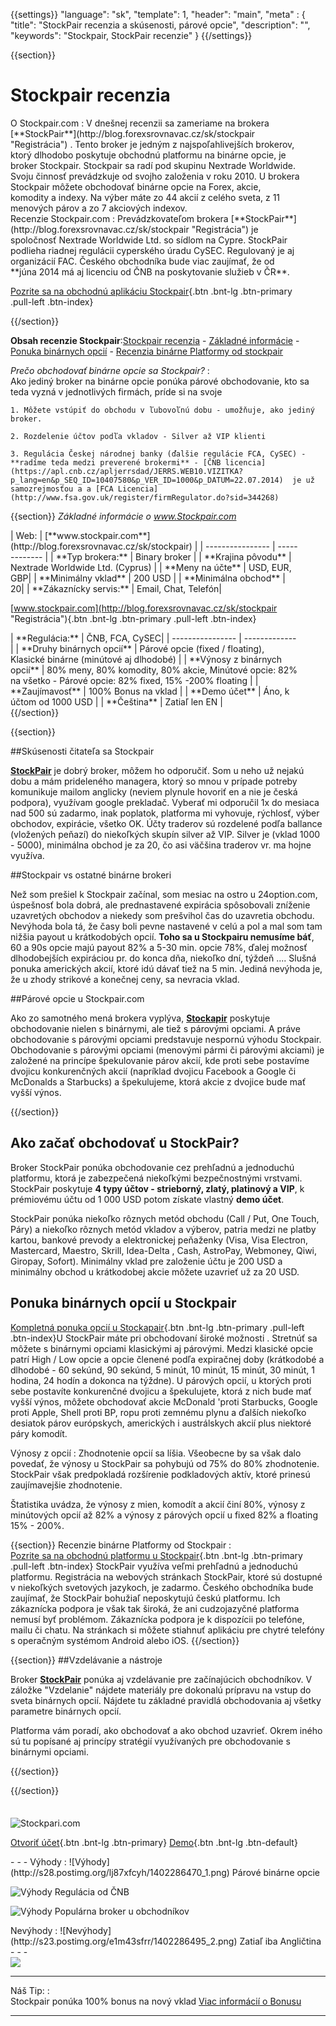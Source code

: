 ﻿{{settings}}
  "language": "sk",
  "template": 1,
  "header": "main",
  "meta" : {
    "title": "StockPair recenzia a skúsenosti, párové opcie",
    "description": "",
    "keywords": "Stockpair, StockPair recenzie"
  }
{{/settings}}
<span itemprop="reviewRating" itemscope itemtype="http://schema.org/Rating">
  <meta itemprop="worstRating" content="1"/>
  <meta itemprop="ratingValue" content="90"/>
  <meta itemprop="bestRating" content="100"/>
</span>
<meta itemprop="itemreviewed" content="Stockpair">
<meta itemprop="author" content="ForexSrovnávač.cz">

<div class="row">
<div class="col-md-9" role="main" markdown="1">

{{section}}

# Stockpair recenzia
<div class="row" style="width:92%">
  <div class="col-md-6" markdown="1">
O Stockpair.com
:    
V dnešnej recenzii sa zameriame na brokera [**StockPair**](http://blog.forexsrovnavac.cz/sk/stockpair "Registrácia") . Tento broker je jedným z najspoľahlivejších brokerov, ktorý dlhodobo poskytuje obchodnú platformu na binárne opcie, je broker Stockpair. Stockpair sa radí pod skupinu Nextrade Worldwide. Svoju činnosť prevádzkuje od svojho založenia v roku 2010. U brokera Stockpair môžete obchodovať binárne opcie na Forex, akcie, komodity a indexy. Na výber máte zo 44 akcií z celého sveta, z 11 menových párov a zo 7 akciových indexov.
</div>
  <div class="col-md-6" markdown="1">
Recenzie Stockpair.com
:    
Prevádzkovateľom brokera [**StockPair**](http://blog.forexsrovnavac.cz/sk/stockpair "Registrácia") je spoločnosť Nextrade Worldwide Ltd. so sídlom na Cypre. StockPair podlieha riadnej regulácii cyperského úradu CySEC. Regulovaný je aj organizácií FAC. Českého obchodníka bude viac zaujímať, že od **júna 2014 má aj licenciu od ČNB na poskytovanie služieb v ČR**.

[Pozrite sa na obchodnú aplikáciu Stockpair](http://blog.forexsrovnavac.cz/sk/stockpair "Registrácia"){.btn .bnt-lg .btn-primary .pull-left .btn-index}

</div>
</div>
{{/section}}

**Obsah recenzie Stockpair**:[Stockpair recenzia](http://forexsrovnavac.cz/sk/stockpair-recenzia#section-1) - [Základné informácie](http://forexsrovnavac.cz/sk/stockpair-recenzia#section-2) - [Ponuka binárnych opcií](http://forexsrovnavac.cz/sk/stockpair-recenzia#section-3) - [Recenzia binárne Platformy od stockpair](http://forexsrovnavac.cz/sk/stockpair-recenzia#section-4)


*Prečo obchodovať binárne opcie sa Stockpair?*
:    
     Ako jediný broker na binárne opcie ponúka párové obchodovanie, kto sa teda vyzná v jednotlivých firmách, príde si na svoje

    1. Môžete vstúpiť do obchodu v ľubovoľnú dobu - umožňuje, ako jediný broker.
    
    2. Rozdelenie účtov podľa vkladov - Silver až VIP klienti

    3. Regulácia Českej národnej banky (ďalšie regulácie FCA, CySEC) -  **radíme teda medzi preverené brokermi** - [ČNB licencia](https://apl.cnb.cz/apljerrsdad/JERRS.WEB10.VIZITKA?p_lang=en&p_SEQ_ID=10407580&p_VER_ID=1000&p_DATUM=22.07.2014)  je už samozrejmosťou a a [FCA Licencia](http://www.fsa.gov.uk/register/firmRegulator.do?sid=344268)

{{section}}
*Základné informácie o www.Stockpair.com*
<div class="row" style="width:92%">
  <div class="col-md-6" markdown="1">
| Web:     |   [**www.stockpair.com**](http://blog.forexsrovnavac.cz/sk/stockpair) |
| ---------------- | ------------- |
| **Typ brokera:**   | Binary broker  |
| **Krajina pôvodu**   | Nextrade Worldwide Ltd. (Cyprus)  |
| **Meny na účte** | USD, EUR, GBP|
| **Minimálny vklad** | 200 USD |
| **Minimálna obchod**  | 20|
| **Zákaznícky servis:**  | Email, Chat, Telefón|

[www.stockpair.com](http://blog.forexsrovnavac.cz/sk/stockpair "Registrácia"){.btn .bnt-lg .btn-primary .pull-left .btn-index}

  </div>
  <div class="col-md-6" markdown="1">
| **Regulácia:**  | ČNB, FCA, CySEC|
| ---------------- | ------------- |
| **Druhy binárnych opcií**  | Párové opcie (fixed / floating), Klasické binárne (minútové aj dlhodobé) |
| **Výnosy z binárnych opcií**  | 80% meny, 80% komodity, 80% akcie, Minútové opcie: 82% na všetko - Párové opcie: 82% fixed, 15% -200% floating |
| **Zaujímavosť**  | 100% Bonus na vklad |
| **Demo účet**  | Áno, k účtom od 1000 USD |
| **Čeština**  | Zatiaľ len EN |

</div>
</div>
{{/section}}

{{section}}

##Skúsenosti čitateľa sa Stockpair

[**StockPair**](http://blog.forexsrovnavac.cz/sk/stockpair "Registrácia") je dobrý broker, môžem ho odporučiť. Som u neho už nejakú dobu a mám prideleného managera, ktorý so mnou v prípade potreby komunikuje mailom anglicky (neviem plynule hovoriť en a nie je česká podpora), využívam google prekladač. Vyberať mi odporučil 1x do mesiaca nad 500 sú zadarmo, inak poplatok, platforma mi vyhovuje, rýchlosť, výber obchodov, expirácie, všetko OK. Účty traderov sú rozdelené podľa ballance (vložených peňazí) do niekoľkých skupín silver až VIP. Silver je (vklad 1000 - 5000), minimálna obchod je za 20, čo asi väčšina traderov vr. ma hojne využíva.

##Stockpair vs ostatné binárne brokeri

Než som prešiel k Stockpair začínal, som mesiac na ostro u 24option.com, úspešnosť bola dobrá, ale prednastavené expirácia spôsobovali zníženie uzavretých obchodov a niekedy som prešvihol čas do uzavretia obchodu. Nevýhoda bola tá, že časy boli pevne nastavené v celú a pol a mal som tam nižšia payout u krátkodobých opcií. **Toho sa u Stockpairu nemusíme báť**, 60 a 90s opcie majú payout 82% a 5-30 min. opcie 78%, ďalej možnosť dlhodobejších expiráciou pr. do konca dňa, niekoľko dní, týždeň .... Slušná ponuka amerických akcií, ktoré idú dávať tiež na 5 min. Jediná nevýhoda je, že u zhody strikové a konečnej ceny, sa nevracia vklad.


##Párové opcie u Stockpair.com

Ako zo samotného mená brokera vyplýva, [**Stockapir**](http://blog.forexsrovnavac.cz/sk/stockpair "Registrácia") poskytuje obchodovanie nielen s binárnymi, ale tiež s párovými opciami. A práve obchodovanie s párovými opciami predstavuje nespornú výhodu Stockpair. Obchodovanie s párovými opciami (menovými pármi či párovými akciami) je založené na princípe špekulovanie párov akcií, kde proti sebe postavíme dvojicu konkurenčných akcií (napríklad dvojicu Facebook a Google či McDonalds a Starbucks) a špekulujeme, ktorá akcie z dvojice bude mať vyšší výnos.

{{/section}}


## Ako začať obchodovať u StockPair?

Broker StockPair ponúka obchodovanie cez prehľadnú a jednoduchú platformu, ktorá je zabezpečená niekoľkými bezpečnostnými vrstvami. StockPair poskytuje **4 typy účtov - strieborný, zlatý, platinový a VIP**, k prémiovému účtu od 1 000 USD potom získate vlastný **demo účet**. 

StockPair ponúka niekoľko rôznych metód obchodu (Call / Put, One Touch, Páry) a niekoľko rôznych metód vkladov a výberov, patria medzi ne platby kartou, bankové prevody a elektronickej peňaženky (Visa, Visa Electron, Mastercard, Maestro, Skrill, Idea-Delta , Cash, AstroPay, Webmoney, Qiwi, Giropay, Sofort). Minimálny vklad pre založenie účtu je 200 USD a minimálny obchod u krátkodobej akcie môžete uzavrieť už za 20 USD.



## Ponuka binárnych opcií u Stockpair

[Kompletná ponuka opcií u Stockapair](http://blog.forexsrovnavac.cz/sk/stockpair "Registrácia"){.btn .bnt-lg .btn-primary .pull-left .btn-index}U StockPair máte pri obchodovaní široké možnosti . Stretnúť sa môžete s binárnymi opciami klasickými aj párovými. Medzi klasické opcie patrí High / Low opcie a opcie členené podľa expiračnej doby (krátkodobé a dlhodobé - 60 sekúnd, 90 sekúnd, 5 minút, 10 minút, 15 minút, 30 minút, 1 hodina, 24 hodín a dokonca na týždne).
U párových opcií, u ktorých proti sebe postavíte konkurenčné dvojicu a špekulujete, ktorá z nich bude mať vyšší výnos, môžete obchodovať akcie McDonald 'proti Starbucks, Google proti Apple, Shell proti BP, ropu proti zemnému plynu a ďalších niekoľko desiatok párov európskych, amerických i austrálskych akcií plus niektoré páry komodít.

Výnosy z opcií
:   Zhodnotenie opcií sa líšia. Všeobecne by sa však dalo povedať, že výnosy u StockPair sa pohybujú od 75% do 80% zhodnotenie. StockPair však predpokladá rozšírenie podkladových aktív, ktoré prinesú zaujímavejšie zhodnotenie.

Štatistika uvádza, že výnosy z mien, komodít a akcií činí 80%, výnosy z minútových opcií až 82% a výnosy z párových opcií u fixed 82% a floating 15% - 200%.

{{section}}
Recenzie binárne Platformy od Stockpair
:   
[Pozrite sa na obchodnú platformu u Stockpair](http://blog.forexsrovnavac.cz/sk/stockpair "Registrácia"){.btn .bnt-lg .btn-primary .pull-left .btn-index} StockPair využíva veľmi prehľadnú a jednoduchú platformu. Registrácia na webových stránkach StockPair, ktoré sú dostupné v niekoľkých svetových jazykoch, je zadarmo. Českého obchodníka bude zaujímať, že StockPair bohužiaľ neposkytujú českú platformu. Ich zákaznícka podpora je však tak široká, že ani cudzojazyčné platforma nemusí byť problémom. Zákaznícka podpora je k dispozícii po telefóne, mailu či chatu.
Na stránkach si môžete stiahnuť aplikáciu pre chytré telefóny s operačným systémom Android alebo iOS.
{{/section}}

{{section}}
##Vzdelávanie a nástroje

Broker [**StockPair**](http://blog.forexsrovnavac.cz/sk/stockpair "Registrácia") ponúka aj vzdelávanie pre začínajúcich obchodníkov. V záložke "Vzdelanie" nájdete materiály pre dokonalú prípravu na vstup do sveta binárnych opcií. Nájdete tu základné pravidlá obchodovania aj všetky parametre binárnych opcií.

Platforma vám poradí, ako obchodovať a ako obchod uzavrieť. Okrem iného sú tu popísané aj princípy stratégií využívaných pre obchodovanie s binárnymi opciami.

{{/section}}

{{/section}}



</div>
<div class="col-md-3" markdown="1">
<div class="well" markdown="1" style="margin-top: 2.5em">
  

![Stockpari.com](http://bopce.cz/wp-content/uploads/2014/11/stockpair-bordered-logo-banner_200x80_zps2799aaee.png) 

[Otvoriť účet](http://blog.forexsrovnavac.cz/sk/stockpair "Registrácia"){.btn .bnt-lg .btn-primary} [Demo](http://blog.forexsrovnavac.cz/sk/stockpair "Demo účet"){.btn .bnt-lg .btn-default}
</div>
<div class="container-fluid" markdown="1">


</div>
<div class="container-fluid" markdown="1">

</div>
<div class="container-fluid" markdown="1">
- - -
Výhody
:   
![Výhody](http://s28.postimg.org/lj87xfcyh/1402286470_1.png)     Párové binárne opcie

![Výhody](http://s28.postimg.org/lj87xfcyh/1402286470_1.png)     Regulácia od ČNB

![Výhody](http://s28.postimg.org/lj87xfcyh/1402286470_1.png)     Populárna broker u obchodníkov

</div>
<div class="container-fluid" markdown="1">
Nevýhody
:   
![Nevýhody](http://s23.postimg.org/e1m43sfrr/1402286495_2.png)     Zatiaľ iba Angličtina
- - -
</div>
<div class="container-fluid" markdown="1">
<a href="http://blog.forexsrovnavac.cz/sk/stockpair" alt="Demo účet" target="_blank">
 <img src="http://blog.forexsrovnavac.cz/wp-content/uploads/2014/10/informace.png" width="" height=""/>

</a>

- - -
Náš Tip:
:    
Stockpair ponúka 100% bonus na nový vklad [Viac informácií o Bonusu](http://blog.forexsrovnavac.cz/sk/stockpair)
- - -

</div>
</div>
</div>
